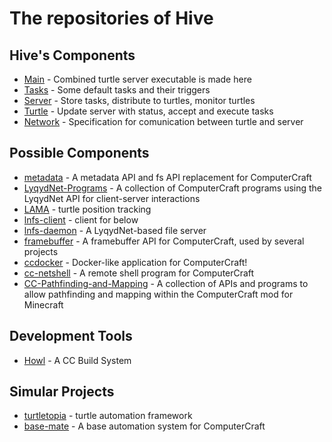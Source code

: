 # The repositories of Hive
## Hive's Components
* [Main](https://github.com/CC-Hive/Main) - Combined turtle server executable is made here
* [Tasks](https://github.com/CC-Hive/Tasks) - Some default tasks and their triggers
* [Server](https://github.com/CC-Hive/Server) - Store tasks, distribute to turtles, monitor turtles
* [Turtle](https://github.com/CC-Hive/Turtle) - Update server with status, accept and execute tasks
* [Network](https://github.com/CC-Hive/Network) - Specification for comunication between turtle and server

## Possible Components
* [metadata](https://github.com/CC-Hive/metadata) - A metadata API and fs API replacement for ComputerCraft
* [LyqydNet-Programs](https://github.com/CC-Hive/LyqydNet-Programs) - A collection of ComputerCraft programs using the LyqydNet API for client-server interactions
* [LAMA](https://github.com/CC-Hive/LAMA) - turtle position tracking
* [lnfs-client](https://github.com/CC-Hive/lnfs-client) - client for below
* [lnfs-daemon](https://github.com/CC-Hive/lnfs-daemon) - A LyqydNet-based file server
* [framebuffer](https://github.com/CC-Hive/framebuffer) - A framebuffer API for ComputerCraft, used by several projects
* [ccdocker](https://github.com/CC-Hive/ccdocker) - Docker-like application for ComputerCraft!
* [cc-netshell](https://github.com/CC-Hive/cc-netshell) - A remote shell program for ComputerCraft
* [CC-Pathfinding-and-Mapping](https://github.com/CC-Hive/CC-Pathfinding-and-Mapping) - A collection of APIs and programs to allow pathfinding and mapping within the ComputerCraft mod for Minecraft

## Development Tools
* [Howl](https://github.com/CC-Hive/Howl) - A CC Build System

## Simular Projects
* [turtletopia](https://github.com/CC-Hive/turtletopia) - turtle automation framework
* [base-mate](https://github.com/CC-Hive/base-mate) - A base automation system for ComputerCraft
